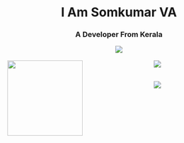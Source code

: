 <h1 align="center">I Am Somkumar VA</h1>
<h3 align="center">A Developer From Kerala</h3>

<div align="center" margin-bottom="10px">
  <a href="https://github.com/ryo-ma/github-profile-trophy">
    <img align="center" src="https://github-profile-trophy.vercel.app/?username=somkumarav&theme=gruvbox&margin-w=15&margin-h=15&column=6"/>
  </a>
</div>

</br>

<div align="center">
  <img height="170" align="left" src="https://github-readme-stats.vercel.app/api?username=somkumarav&count_private=true&include_all_commits=true&theme=tokyonight"/>
  <img src="https://github-readme-stats.vercel.app/api/top-langs/?username=somkumarav&layout=compact&theme=onedark&langs_count=15" />
</div>

</br>

<p align="center">
  <img src="https://komarev.com/ghpvc/?username=somkumarav&label=Profile%20views&color=0e75b6&style=flat" />
</p>
